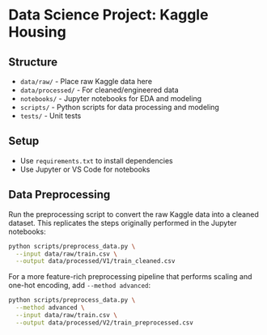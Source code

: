# Data Science Project: Kaggle Housing

## Structure
- `data/raw/` - Place raw Kaggle data here
- `data/processed/` - For cleaned/engineered data
- `notebooks/` - Jupyter notebooks for EDA and modeling
- `scripts/` - Python scripts for data processing and modeling
- `tests/` - Unit tests

## Setup
- Use `requirements.txt` to install dependencies
- Use Jupyter or VS Code for notebooks

## Data Preprocessing

Run the preprocessing script to convert the raw Kaggle data into a cleaned
dataset. This replicates the steps originally performed in the Jupyter
notebooks:

```bash
python scripts/preprocess_data.py \
  --input data/raw/train.csv \
  --output data/processed/V1/train_cleaned.csv
```

For a more feature-rich preprocessing pipeline that performs scaling and
one-hot encoding, add `--method advanced`:

```bash
python scripts/preprocess_data.py \
  --method advanced \
  --input data/raw/train.csv \
  --output data/processed/V2/train_preprocessed.csv
```
